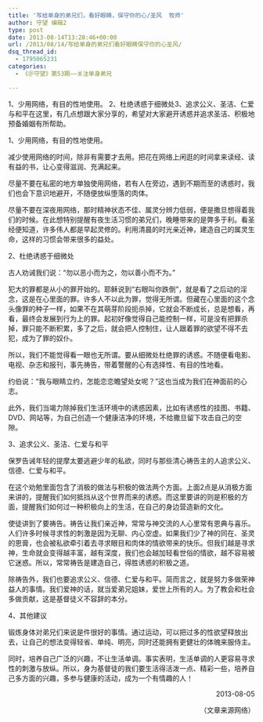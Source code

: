 ```yaml
---
title: '写给单身的弟兄们，看好眼睛，保守你的心/圣风  牧师'
author: 守望 编辑2
type: post
date: 2013-08-14T13:28:46+00:00
url: /2013/08/14/写给单身的弟兄们看好眼睛保守你的心圣风/
dsq_thread_id:
  - 1795065231
categories:
  - 《＠守望》第53期——关注单身弟兄

---
```

<p class="mceWPmore" title="更多...">
  1、少用网络，有目的性地使用。 2、杜绝诱惑于细微处3、追求公义、圣洁、仁爱与和平<!--more-->在这里，有几点想跟大家分享的，希望对大家避开诱惑并追求圣洁、积极地预备婚姻有所帮助。
</p>

1、少用网络，有目的性地使用。

减少使用网络的时间，除非有需要才去用。把花在网络上闲逛的时间拿来读经、读有益的书，让心变得滋润、充满起来。

尽量不要在私密的地方单独使用网络，若有人在旁边，遇到不期而至的诱惑时，我们也会下意识地避开，不随便放纵堕落的肉体。

尽量不要在深夜用网络，那时精神状态不佳、属灵分辨力低弱，便是撒旦想得着我们的时候。在此想特别提醒有夜生活习惯的弟兄们，晚睡带来的是弊多于利。看圣经便知道，许多伟人都是早起灵修的。利用清晨的时光亲近神，建造自己的属灵生命，这样的习惯会带来很多的益处。

2、杜绝诱惑于细微处

古人劝诫我们说：“勿以恶小而为之，勿以善小而不为。”

犯大的罪都是从小的罪开始的。耶稣说到“右眼叫你跌倒”，就是看了之后动的淫念，这是在心里面的罪。许多人不以此为罪，觉得无所谓。但藏在心里面的这个念头像罪的种子一样，如果不在其萌芽阶段扼杀掉，它就会不断成长，总是想看，再看，最终会发展到行为上的罪。起初好像觉得自己能控制一样，可是没有把罪杀掉，罪只能不断积累，多了之后，就会把人控制住，让人跟着罪的欲望不得不去犯，成为了罪的奴仆。

所以，我们不能觉得看一眼也无所谓。要从细微处杜绝罪的诱惑。不随便看电影、电视、杂志和报刊，事先祷告，带着警醒的心有选择性、有目的性地看。

约伯说：“我与眼睛立约，怎能恋恋瞻望处女呢？”这也当成为我们在神面前的心志。

此外，我们当竭力除掉我们生活环境中的诱惑因素，比如有诱惑性的挂图、书籍、DVD、网站等，为自己创造一个健康洁净的环境，不给撒旦留下攻击自己的空隙。

3、追求公义、圣洁、仁爱与和平

保罗告诫年轻的提摩太要逃避少年的私欲，同时与那些清心祷告主的人追求公义、信德、仁爱与和平。

在这个劝勉里面包含了消极的做法与积极的做法两个方面。上面2点是从消极方面来讲的，提醒我们如何抵挡从这个世界而来的诱惑。而这里要讲的则是积极的方面，提醒我们如何过一种积极向上的生活，在自己的身边营造新的文化。

使徒讲到了要祷告。祷告让我们亲近神，常常与神交流的人心里常有恩典与喜乐。人们许多时候寻求性的刺激是因为无聊、内心空虚。如果我们少了神的同在、圣灵的恩膏，也会被私欲牵引着去寻求眼目和肉体的情欲带来的快乐。但我们越是寻求神，生命就会变得越丰富，越有深度，我们也会越加轻看世俗的情欲，越不容易被它迷惑。所以，常常祷告是建造自己，得胜诱惑的积极之道。

除祷告外，我们也要追求公义、信德、仁爱与和平。简而言之，就是努力多做荣神益人的事情。我们爱神的话，就当爱弟兄姐妹，爱世上所有的人。为了教会和社会多做贡献，这是基督徒义不容辞的本分。

4、其他建议

锻炼身体对弟兄们来说是件很好的事情。通过运动，可以把过多的性欲望释放出去，让自己的想法变得轻省、单纯、明亮，同时还能拥有更健壮的体魄来服侍主。

同时，培养自己广泛的兴趣，不让生活单调。事实表明，生活单调的人更容易寻求性的刺激与放纵。所以，身为基督徒的我们要生活得活泼一点、精彩一些，培养自己多方面的兴趣，多参与健康的活动，成为一个有情趣的人！

<p style="text-align: right;">
  2013-08-05
</p>

<p style="text-align: right;">
  （文章来源网络）
</p>